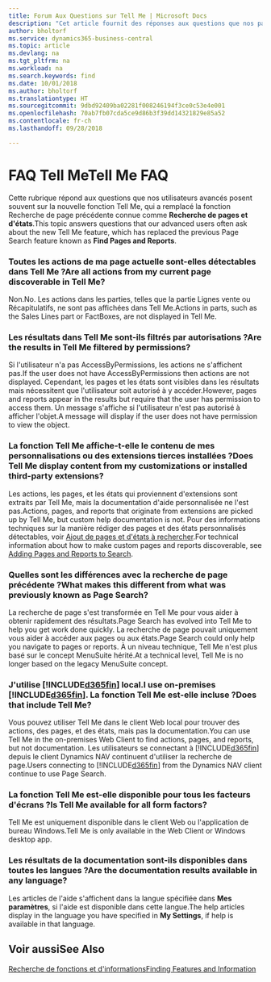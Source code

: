 ```yaml
---
title: Forum Aux Questions sur Tell Me | Microsoft Docs
description: "Cet article fournit des réponses aux questions que nos partenaires et clients posent souvent sur Tell Me."
author: bholtorf
ms.service: dynamics365-business-central
ms.topic: article
ms.devlang: na
ms.tgt_pltfrm: na
ms.workload: na
ms.search.keywords: find
ms.date: 10/01/2018
ms.author: bholtorf
ms.translationtype: HT
ms.sourcegitcommit: 9dbd92409ba02281f008246194f3ce0c53e4e001
ms.openlocfilehash: 70ab7fb07cda5ce9d86b3f39dd14321829e85a52
ms.contentlocale: fr-ch
ms.lasthandoff: 09/28/2018

---
```

# <a name="tell-me-faq"></a><span data-ttu-id="76287-103">FAQ Tell Me</span><span class="sxs-lookup"><span data-stu-id="76287-103">Tell Me FAQ</span></span>
<span data-ttu-id="76287-104">Cette rubrique répond aux questions que nos utilisateurs avancés posent souvent sur la nouvelle fonction Tell Me, qui a remplacé la fonction Recherche de page précédente connue comme **Recherche de pages et d'états**.</span><span class="sxs-lookup"><span data-stu-id="76287-104">This topic answers questions that our advanced users often ask about the new Tell Me feature, which has replaced the previous Page Search feature known as **Find Pages and Reports**.</span></span>

### <a name="are-all-actions-from-my-current-page-discoverable-in-tell-me"></a><span data-ttu-id="76287-105">Toutes les actions de ma page actuelle sont-elles détectables dans Tell Me ?</span><span class="sxs-lookup"><span data-stu-id="76287-105">Are all actions from my current page discoverable in Tell Me?</span></span>
<span data-ttu-id="76287-106">Non.</span><span class="sxs-lookup"><span data-stu-id="76287-106">No.</span></span> <span data-ttu-id="76287-107">Les actions dans les parties, telles que la partie Lignes vente ou Récapitulatifs, ne sont pas affichées dans Tell Me.</span><span class="sxs-lookup"><span data-stu-id="76287-107">Actions in parts, such as the Sales Lines part or FactBoxes, are not displayed in Tell Me.</span></span>

### <a name="are-the-results-in-tell-me-filtered-by-permissions"></a><span data-ttu-id="76287-108">Les résultats dans Tell Me sont-ils filtrés par autorisations ?</span><span class="sxs-lookup"><span data-stu-id="76287-108">Are the results in Tell Me filtered by permissions?</span></span>
<span data-ttu-id="76287-109">Si l'utilisateur n'a pas AccessByPermissions, les actions ne s'affichent pas.</span><span class="sxs-lookup"><span data-stu-id="76287-109">If the user does not have AccessByPermissions then actions are not displayed.</span></span> <span data-ttu-id="76287-110">Cependant, les pages et les états sont visibles dans les résultats mais nécessitent que l'utilisateur soit autorisé à y accéder.</span><span class="sxs-lookup"><span data-stu-id="76287-110">However, pages and reports appear in the results but require that the user has permission to access them.</span></span> <span data-ttu-id="76287-111">Un message s'affiche si l'utilisateur n'est pas autorisé à afficher l'objet.</span><span class="sxs-lookup"><span data-stu-id="76287-111">A message will display if the user does not have permission to view the object.</span></span>

### <a name="does-tell-me-display-content-from-my-customizations-or-installed-third-party-extensions"></a><span data-ttu-id="76287-112">La fonction Tell Me affiche-t-elle le contenu de mes personnalisations ou des extensions tierces installées ?</span><span class="sxs-lookup"><span data-stu-id="76287-112">Does Tell Me display content from my customizations or installed third-party extensions?</span></span>
<span data-ttu-id="76287-113">Les actions, les pages, et les états qui proviennent d'extensions sont extraits par Tell Me, mais la documentation d'aide personnalisée ne l'est pas.</span><span class="sxs-lookup"><span data-stu-id="76287-113">Actions, pages, and reports that originate from extensions are picked up by Tell Me, but custom help documentation is not.</span></span> <span data-ttu-id="76287-114">Pour des informations techniques sur la manière rédiger des pages et des états personnalisés détectables, voir [Ajout de pages et d'états à rechercher](/dynamics365/business-central/dev-itpro/developer/devenv-al-menusuite-functionality).</span><span class="sxs-lookup"><span data-stu-id="76287-114">For technical information about how to make custom pages and reports discoverable, see [Adding Pages and Reports to Search](/dynamics365/business-central/dev-itpro/developer/devenv-al-menusuite-functionality).</span></span>

### <a name="what-makes-this-different-from-what-was-previously-known-as-page-search"></a><span data-ttu-id="76287-115">Quelles sont les différences avec la recherche de page précédente ?</span><span class="sxs-lookup"><span data-stu-id="76287-115">What makes this different from what was previously known as Page Search?</span></span>
<span data-ttu-id="76287-116">La recherche de page s'est transformée en Tell Me pour vous aider à obtenir rapidement des résultats.</span><span class="sxs-lookup"><span data-stu-id="76287-116">Page Search has evolved into Tell Me to help you get work done quickly.</span></span> <span data-ttu-id="76287-117">La recherche de page pouvait uniquement vous aider à accéder aux pages ou aux états.</span><span class="sxs-lookup"><span data-stu-id="76287-117">Page Search could only help you navigate to pages or reports.</span></span> <span data-ttu-id="76287-118">À un niveau technique, Tell Me n'est plus basé sur le concept MenuSuite hérité.</span><span class="sxs-lookup"><span data-stu-id="76287-118">At a technical level, Tell Me is no longer based on the legacy MenuSuite concept.</span></span>

### <a name="i-use-on-premises-included365finincludesd365finmdmd-does-that-include-tell-me"></a><span data-ttu-id="76287-119">J'utilise [!INCLUDE[d365fin](includes/d365fin_md.md)] local.</span><span class="sxs-lookup"><span data-stu-id="76287-119">I use on-premises [!INCLUDE[d365fin](includes/d365fin_md.md)].</span></span> <span data-ttu-id="76287-120">La fonction Tell Me est-elle incluse ?</span><span class="sxs-lookup"><span data-stu-id="76287-120">Does that include Tell Me?</span></span>
<span data-ttu-id="76287-121">Vous pouvez utiliser Tell Me dans le client Web local pour trouver des actions, des pages, et des états, mais pas la documentation.</span><span class="sxs-lookup"><span data-stu-id="76287-121">You can use Tell Me in the on-premises Web Client to find actions, pages, and reports, but not documentation.</span></span> <span data-ttu-id="76287-122">Les utilisateurs se connectant à [!INCLUDE[d365fin](includes/d365fin_md.md)] depuis le client Dynamics NAV continuent d'utiliser la recherche de page.</span><span class="sxs-lookup"><span data-stu-id="76287-122">Users connecting to [!INCLUDE[d365fin](includes/d365fin_md.md)] from the Dynamics NAV client continue to use Page Search.</span></span>

### <a name="is-tell-me-available-for-all-form-factors"></a><span data-ttu-id="76287-123">La fonction Tell Me est-elle disponible pour tous les facteurs d'écrans ?</span><span class="sxs-lookup"><span data-stu-id="76287-123">Is Tell Me available for all form factors?</span></span>
<span data-ttu-id="76287-124">Tell Me est uniquement disponible dans le client Web ou l'application de bureau Windows.</span><span class="sxs-lookup"><span data-stu-id="76287-124">Tell Me is only available in the Web Client or Windows desktop app.</span></span>

### <a name="are-the-documentation-results-available-in-any-language"></a><span data-ttu-id="76287-125">Les résultats de la documentation sont-ils disponibles dans toutes les langues ?</span><span class="sxs-lookup"><span data-stu-id="76287-125">Are the documentation results available in any language?</span></span>
<span data-ttu-id="76287-126">Les articles de l'aide s'affichent dans la langue spécifiée dans **Mes paramètres**, si l'aide est disponible dans cette langue.</span><span class="sxs-lookup"><span data-stu-id="76287-126">The help articles display in the language you have specified in **My Settings**, if help is available in that language.</span></span>

## <a name="see-also"></a><span data-ttu-id="76287-127">Voir aussi</span><span class="sxs-lookup"><span data-stu-id="76287-127">See Also</span></span>  
[<span data-ttu-id="76287-128">Recherche de fonctions et d'informations</span><span class="sxs-lookup"><span data-stu-id="76287-128">Finding Features and Information</span></span>](ui-search.md)

